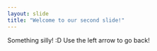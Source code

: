```yaml
---
layout: slide
title: "Welcome to our second slide!"
---
```

Something silly! :D
Use the left arrow to go back!
